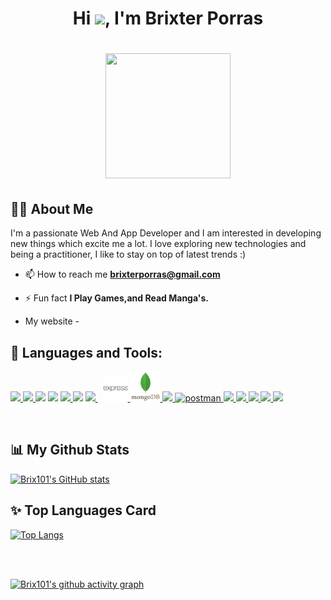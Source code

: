 ### <h1 align="center">Hi <img src="https://raw.githubusercontent.com/MartinHeinz/MartinHeinz/master/wave.gif" width="30px">, I'm Brixter Porras</h1>

<h1 align="center"><a href="#"><img width="200" height="200" src="https://i.imgur.com/799y5A3.png"/></a></h1>

## 🙋‍♂️ About Me

I'm a passionate Web And App Developer and I am interested in developing new things which excite me a lot. I love exploring new technologies and being a practitioner, I like to stay on top of latest trends :)

- 📫 How to reach me **brixterporras@gmail.com**

- ⚡ Fun fact **I Play Games,and Read Manga's.**

- My website -

## 🚀 Languages and Tools:

<p align="left"> 
    <a href="https://www.typescriptlang.org/" target="_blank"> <img src="https://img.icons8.com/color/48/000000/typescript.png"/> </a>    
    <a href="https://developer.mozilla.org/en-US/docs/Web/JavaScript" target="_blank"> <img src="https://img.icons8.com/color/48/000000/javascript.png"/> </a> 
    <a href="https://www.java.com/en/" target="_blank"><img src="https://img.icons8.com/color/48/000000/java-coffee-cup-logo--v2.png"/></a>
    <a href="https://kotlinlang.org/" target="_blank"><img src="https://img.icons8.com/color/48/000000/kotlin.png"/></a>
    <a href="https://reactjs.org/" target="_blank"><img src="https://img.icons8.com/ultraviolet/40/000000/react--v2.png"/> </a>
    <a href="https://developer.android.com/studio" target="_blank"><img src="https://img.icons8.com/color/48/000000/android-studio--v3.png"/></a>
    <a style="padding-right:8px;" href="https://nodejs.org" target="_blank"> <img src="https://img.icons8.com/color/48/000000/nodejs.png"/> </a> 
    <a href="https://expressjs.com" target="_blank"> <img src="https://raw.githubusercontent.com/devicons/devicon/master/icons/express/express-original-wordmark.svg" alt="express" width="40" height="40"/> </a>
    <a href="https://www.mongodb.com/" target="_blank"> <img src="https://raw.githubusercontent.com/devicons/devicon/master/icons/mongodb/mongodb-original-wordmark.svg" alt="mongodb" width="48" height="48"/> </a> 
    <a href="https://www.mysql.com/" target="_blank">
    <img src="https://img.icons8.com/fluency/50/000000/mysql-logo.png"/>
    </a>
    <a href="https://postman.com" target="_blank"> <img src="https://www.vectorlogo.zone/logos/getpostman/getpostman-icon.svg" alt="postman" width="45" height="45"/> </a>   
    <a href="https://git-scm.com/" target="_blank"> <img src="https://img.icons8.com/color/48/000000/git.png"/> </a> 
    <a href="https://redux-toolkit.js.org/" target="_blank"> <img src="https://img.icons8.com/color/48/000000/redux.png"/> </a>
    <a href="https://www.w3.org/html/" target="_blank"> <img src="https://img.icons8.com/color/48/000000/html-5.png"/> </a> 
    <a href="https://www.w3schools.com/css/" target="_blank"> <img src="https://img.icons8.com/color/48/000000/css3.png"/> </a> 
    <a href="https://getbootstrap.com" target="_blank"> <img src="https://img.icons8.com/color/48/000000/bootstrap.png"/> </a> 
</p>

<br/>

## 📊 My Github Stats

[![Brix101's GitHub stats](https://github-readme-stats.vercel.app/api?username=Brix101&hide=prs&count_private=true&show_icons=true&theme=radical)](https://github.com/anuraghazra/github-readme-stats)

## ✨ Top Languages Card

[![Top Langs](https://github-readme-stats.vercel.app/api/top-langs/?username=Brix101&layout=compact&hide=html,css,scss)](https://github.com/anuraghazra/github-readme-stats)

<br/>
<br/>

[![Brix101's github activity graph](https://activity-graph.herokuapp.com/graph?username=Brix101&theme=react-dark)](https://github.com/ashutosh00710/github-readme-activity-graph)

<!--
**Brix101/Brix101** is a ✨ _special_ ✨ repository because its `README.md` (this file) appears on your GitHub profile.

Here are some ideas to get you started:

- 🔭 I’m currently working on ...
- 🌱 I’m currently learning ...
- 👯 I’m looking to collaborate on ...
- 🤔 I’m looking for help with ...
- 💬 Ask me about ...
- 📫 How to reach me: ...
- 😄 Pronouns: ...
- ⚡ Fun fact: ...
-->
